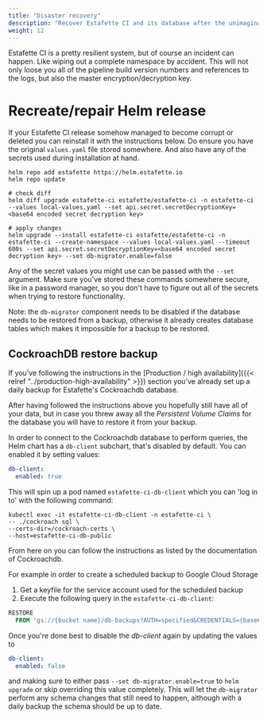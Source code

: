```yaml
---
title: "Disaster recovery"
description: "Recover Estafette CI and its database after the unimaginable happened"
weight: 12
---
```


Estafette CI is a pretty resilient system, but of course an incident can happen. Like wiping out a complete namespace by accident. This will not only loose you all of the pipeline build version numbers and references to the logs, but also the master encryption/decryption key.

# Recreate/repair Helm release

If your Estafette CI release somehow managed to become corrupt or deleted you can reinstall it with the instructions below. Do ensure you have the original `values.yaml` file stored somewhere. And also have any of the secrets used during installation at hand.

```
helm repo add estafette https://helm.estafette.io
helm repo update

# check diff
helm diff upgrade estafette-ci estafette/estafette-ci -n estafette-ci --values local-values.yaml --set api.secret.secretDecryptionKey=<base64 encoded secret decryption key>

# apply changes
helm upgrade --install estafette-ci estafette/estafette-ci -n estafette-ci --create-namespace --values local-values.yaml --timeout 600s --set api.secret.secretDecryptionKey=<base64 encoded secret decryption key> --set db-migrator.enable=false
```

Any of the secret values you might use can be passed with the `--set` argument. Make sure you've stored these commands somewhere secure, like in a password manager, so you don't have to figure out all of the secrets when trying to restore functionality.

Note: the `db-migrator` component needs to be disabled if the database needs to be restored from a backup, otherwise it already creates database tables which makes it impossible for a backup to be restored.

## CockroachDB restore backup

If you've following the instructions in the [Production / high availability]({{< relref "../production-high-availability" >}}) section you've already set up a daily backup for Estafette's Cockroachdb database.

After having followed the instructions above you hopefully still have all of your data, but in case you threw away all the _Persistent Volume Claims_ for the database you will have to restore it from your backup.

In order to connect to the Cockroachdb database to perform queries, the Helm chart has a `db-client` subchart, that's disabled by default. You can enabled it by setting values:

```yaml
db-client:
  enabled: true
```

This will spin up a pod named `estafette-ci-db-client` which you can 'log in to' with the following command:

```
kubectl exec -it estafette-ci-db-client -n estafette-ci \
-- ./cockroach sql \
--certs-dir=/cockroach-certs \
--host=estafette-ci-db-public
```

From here on you can follow the instructions as listed by the documentation of Cockroachdb.

For example in order to create a scheduled backup to Google Cloud Storage

1. Get a keyfile for the service account used for the scheduled backup
2. Execute the following query in the `estafette-ci-db-client`:

```sql
RESTORE
  FROM 'gs://{bucket name}/db-backups?AUTH=specified&CREDENTIALS={base64 encoded key}';
```

Once you're done best to disable the _db-client_ again by updating the values to

```yaml
db-client:
  enabled: false
```

and making sure to either pass `--set db-migrator.enable=true` to `helm upgrade` or skip overriding this value completely. This will let the `db-migrator` perform any schema changes that still need to happen, although with a daily backup the schema should be up to date.